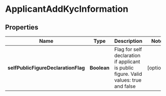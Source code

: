 # ApplicantAddKycInformation

## Properties
Name | Type | Description | Notes
------------ | ------------- | ------------- | -------------
**selfPublicFigureDeclarationFlag** | **Boolean** | Flag for self declaration if applicant is public figure. Valid values: true and false |  [optional]
